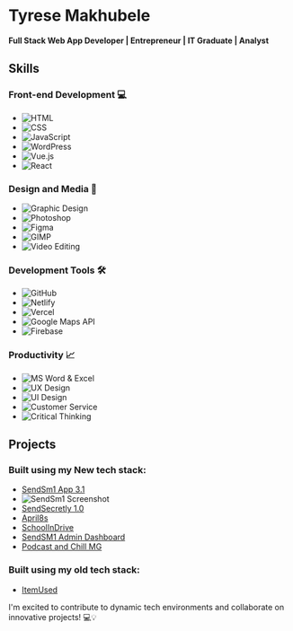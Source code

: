 # Tyrese Makhubele
**Full Stack Web App Developer | Entrepreneur | IT Graduate | Analyst**

## Skills
### Front-end Development 💻
- ![HTML](https://img.shields.io/badge/-HTML5-E34F26?style=flat&logo=html5&logoColor=white) 
- ![CSS](https://img.shields.io/badge/-CSS3-1572B6?style=flat&logo=css3&logoColor=white) 
- ![JavaScript](https://img.shields.io/badge/-JavaScript-F7DF1E?style=flat&logo=javascript&logoColor=white)
- ![WordPress](https://img.shields.io/badge/-WordPress-21759B?style=flat&logo=wordpress&logoColor=white) 
- ![Vue.js](https://img.shields.io/badge/-Vue.js-4FC08D?style=flat&logo=vue.js&logoColor=white) 
- ![React](https://img.shields.io/badge/-React-61DAFB?style=flat&logo=react&logoColor=white)

### Design and Media 🎨
- ![Graphic Design](https://img.shields.io/badge/-Graphic%20Design-E34F26?style=flat&logo=adobe-illustrator&logoColor=white)
- ![Photoshop](https://img.shields.io/badge/-Photoshop-31A8FF?style=flat&logo=adobe-photoshop&logoColor=white)
- ![Figma](https://img.shields.io/badge/-Figma-F24E1E?style=flat&logo=figma&logoColor=white)
- ![GIMP](https://img.shields.io/badge/-GIMP-5C5543?style=flat&logo=gimp&logoColor=white)
- ![Video Editing](https://img.shields.io/badge/-Video%20Editing-0078D7?style=flat&logo=adobe-premiere-pro&logoColor=white)

### Development Tools 🛠️
- ![GitHub](https://img.shields.io/badge/-GitHub-181717?style=flat&logo=github&logoColor=white)
- ![Netlify](https://img.shields.io/badge/-Netlify-00C7B7?style=flat&logo=netlify&logoColor=white)
- ![Vercel](https://img.shields.io/badge/-Vercel-000000?style=flat&logo=vercel&logoColor=white)
- ![Google Maps API](https://img.shields.io/badge/-Google%20Maps%20API-4285F4?style=flat&logo=google-maps&logoColor=white)
- ![Firebase](https://img.shields.io/badge/-Firebase-FFCA28?style=flat&logo=firebase&logoColor=white)

### Productivity 📈
- ![MS Word & Excel](https://img.shields.io/badge/-MS%20Word%20&%20Excel-217346?style=flat&logo=microsoft-office&logoColor=white)
- ![UX Design](https://img.shields.io/badge/-UX%20Design-5C5543?style=flat&logo=uxdesign&logoColor=white)
- ![UI Design](https://img.shields.io/badge/-UI%20Design-5C5543?style=flat&logo=uidesign&logoColor=white)
- ![Customer Service](https://img.shields.io/badge/-Customer%20Service-0078D7?style=flat&logo=customer-service&logoColor=white)
- ![Critical Thinking](https://img.shields.io/badge/-Critical%20Thinking-0078D7?style=flat&logo=critical-thinking&logoColor=white)

## Projects
### Built using my New tech stack:
- [SendSm1 App 3.1](https://sendsm1-app.web.app/)
- ![SendSm1 Screenshot](https://firebasestorage.googleapis.com/v0/b/tyresesoftware.appspot.com/o/Assets%2FDope%20App%20Designs%20(1).webp?alt=media&token=b60f243e-c405-4241-8959-71b9d2c9ee52)
- [SendSecretly 1.0](https://sendsecretly.web.app/)
- [April8s](https://april8s.web.app/)
- [SchoolInDrive](https://schoolindrive.web.app/)
- [SendSM1 Admin Dashboard](https://sendsm1-admin.web.app/dashboard)
- [Podcast and Chill MG](https://podcastandchillmg.web.app/)

### Built using my old tech stack:
- [ItemUsed](https://itemused.sendsm1.com/)

I'm excited to contribute to dynamic tech environments and collaborate on innovative projects! 💻💡
